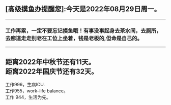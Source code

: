 ## [高级摸鱼办提醒您]:今天是2022年08月29日周一。
---
### 工作再累，一定不要忘记摸鱼哦！有事没事起身去茶水间，去厕所，去廊道走走别老在工位上坐着，钱是老板的,但命是自己的。
---
距离2022年中秋节还有11天。  
距离2022年国庆节还有32天。  
---
工作996，生病ICU.  
工作955，work–life balance。  
工作 944，生活为先。